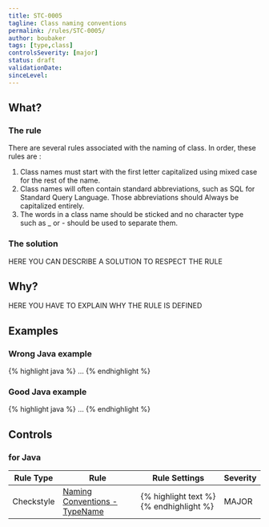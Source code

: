 ```yaml
---
title: STC-0005
tagline: Class naming conventions
permalink: /rules/STC-0005/
author: boubaker
tags: [type,class]
controlsSeverity: [major]
status: draft
validationDate:
sinceLevel:
---
```


<a name="what"></a>
## What?

### <i class="fa fa-info-circle"></i> The rule

There are several rules associated with the naming of class.
In order, these rules are :

1. Class names must start with the first letter capitalized using mixed case for the rest of the name.
2. Class names will often contain standard abbreviations, such as SQL for Standard Query Language. Those abbreviations should
Always be capitalized entirely.
3. The words in a class name should be sticked and no character type such as _ or - should be used to separate them.

### <i class="fa fa-lightbulb-o"></i> The solution

HERE YOU CAN DESCRIBE A SOLUTION TO RESPECT THE RULE

<a name="why"></a>
## Why?

HERE YOU HAVE TO EXPLAIN WHY THE RULE IS DEFINED

<a name="examples"></a>
## Examples



<div class="panel panel-danger">
  <div class="panel-heading">
    <h3 class="panel-title"><i class="fa fa-thumbs-down pull-right"></i> Wrong Java example</h3>
  </div>
  <div class="panel-body">

{% highlight java %}
...
{% endhighlight %}

  </div>
</div>


<div class="panel panel-success">
  <div class="panel-heading">
    <h3 class="panel-title"><i class="fa fa-thumbs-up pull-right"></i> Good Java example</h3>
  </div>
  <div class="panel-body">

{% highlight java %}
...
{% endhighlight %}

  </div>
</div>


<a name="controls"></a>
## <i class="fa fa-shield"></i> Controls

### for Java

<div class="table-responsive">
  <table class="table">
    <thead>
      <tr>
        <th>Rule Type</th>
        <th>Rule</th>
        <th>Rule Settings</th>
        <th>Severity</th>
      </tr>
    </thead>
    <tbody>
     <tr>
       <td>Checkstyle</td>
       <td><a href="http://checkstyle.sourceforge.net/config_naming.html#TypeName" >Naming Conventions - TypeName</a></td>
       <td>
{% highlight text %}
<module name="TypeName">
   <property name="format" value="^[A-Z][a-zA-Z0-9]*$"/>
</module>
{% endhighlight %}
       </td>
       <td>MAJOR</td>
     </tr>
   </tbody>
  </table>
</div>
